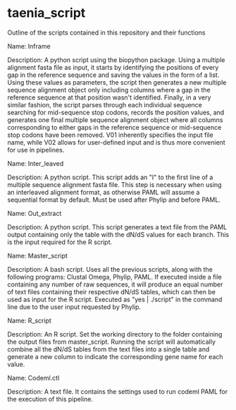 # taenia_script
Outline of the scripts contained in this repository and their functions

Name: Inframe

Description: 
A python script using the biopython package. Using a multiple alignment fasta file as input,
it starts by identifying the positions of every gap in the reference sequence and saving the
values in the form of a list. Using these values as parameters, the script then generates a
new multiple sequence alignment object only including columns where a gap in the reference
sequence at that position wasn't identified. Finally, in a very similar fashion, the script
parses through each individual sequence searching for mid-sequence stop codons, records the
position values, and generates one final multiple sequence alignment object where all columns
corresponding to either gaps in the reference sequence or mid-sequence stop codons have been
removed. V01 inherently specifies the input file name, while V02 allows for user-defined input
and is thus more convenient for use in pipelines. 

Name: Inter_leaved

Description: 
A python script. This script adds an "I" to the first line of a multiple sequence alignment fasta
file. This step is necessary when using an interleaved alignment format, as otherwise PAML will
assume a sequential format by default. Must be used after Phylip and before PAML.

Name: Out_extract

Description:
A python script. This script generates a text file from the PAML output containing only the table
with the dN/dS values for each branch. This is the input required for the R script.

Name: Master_script

Description:
A bash script. Uses all the previous scripts, along with the following programs: Clustal Omega,
Phylip, PAML. If executed inside a file containing any number of raw sequences, it will produce
an equal number of text files containing their respective dN/dS tables, which can then be used
as input for the R script. Executed as "yes | ./script" in the command line due to the user input
requested by Phylip. 

Name: R_script

Description:
An R script. Set the working directory to the folder containing the output files from master_script.
Running the script will automatically combine all the dN/dS tables from the text files into a single
table and generate a new column to indicate the corresponding gene name for each value. 

Name: Codeml.ctl

Description:
A text file. It contains the settings used to run codeml PAML for the execution of this pipeline. 



